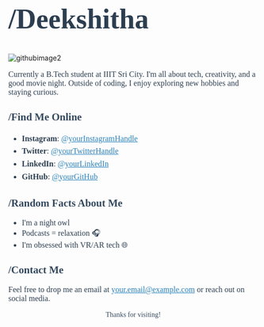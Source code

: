 <h1 style="font-family: Georgia, serif; ;font-size: 56px; color: #2c3e50;">/Deekshitha</h1>

![githubimage2](https://github.com/user-attachments/assets/aabff9e2-6bca-4ae7-ac53-0ac4b8cbb640)




<p style="font-family: Georgia, serif; font-size: 16px; color: #2c3e50;">
Currently a B.Tech student at IIIT Sri City. I'm all about tech, creativity, and a good movie night. Outside of coding, I enjoy exploring new hobbies and staying curious.
</p>

<h2 style="font-family: Georgia, serif; color: #34495e;">/Find Me Online </h2>
<ul style="font-family: Georgia, serif; font-size: 16px; color: #2c3e50; line-height: 1.6;">
  <li><strong>Instagram</strong>: <a href="https://instagram.com/yourInstagramHandle" style="color: #2980b9;">@yourInstagramHandle</a></li>
  <li><strong>Twitter</strong>: <a href="https://twitter.com/yourTwitterHandle" style="color: #2980b9;">@yourTwitterHandle</a></li>
  <li><strong>LinkedIn</strong>: <a href="https://linkedin.com/in/yourLinkedIn" style="color: #2980b9;">@yourLinkedIn</a></li>
  <li><strong>GitHub</strong>: <a href="https://github.com/yourGitHub" style="color: #2980b9;">@yourGitHub</a></li>
</ul>

<h2 style="font-family: Georgia, serif; color: #34495e;">/Random Facts About Me </h2>
<ul style="font-family: Georgia, serif; font-size: 16px; color: #2c3e50;">
  <li>I'm a night owl 🌙</li>
  <li>Podcasts = relaxation 🎧</li>
  <li>I'm obsessed with VR/AR tech 🌐</li>
</ul>

<h2 style="font-family: Georgia, serif; color: #34495e;">/Contact Me </h2>
<p style="font-family: Georgia, serif; font-size: 16px; color: #2c3e50;">
Feel free to drop me an email at <a href="mailto:your.email@example.com" style="color: #2980b9;">your.email@example.com</a> or reach out on social media.
</p>

<p style="font-family: Georgia, serif; text-align: center; color: #34495e;">Thanks for visiting!</p>
